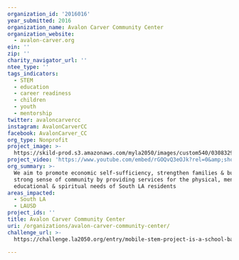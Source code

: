 ```yaml
---
organization_id: '2016016'
year_submitted: 2016
organization_name: Avalon Carver Community Center
organization_website:
  - avalon-carver.org
ein: ''
zip: ''
charity_navigator_url: ''
ntee_type: ''
tags_indicators:
  - STEM
  - education
  - career readiness
  - children
  - youth
  - mentorship
twitter: avaloncarvercc
instagram: AvalonCarverCC
facebook: AvalonCarver_CC
org_type: Nonprofit
project_image: >-
  https://skild-prod.s3.amazonaws.com/myla2050/images/custom540/0308329715741-team89.jpg
project_video: 'https://www.youtube.com/embed/rGOQvQ3eOJk?rel=0&amp;showinfo=0'
org_summary: >-
  We aim to promote economic self-sufficiency, strengthen families & build a
  strong sense of community by providing services for the physical, mental,
  educational & spiritual needs of South LA residents
areas_impacted:
  - South LA
  - LAUSD
project_ids: ''
title: Avalon Carver Community Center
uri: /organizations/avalon-carver-community-center/
challenge_url: >-
  https://challenge.la2050.org/entry/mobile-stem-project-is-a-school-based-initiative-designed-to-eliminate-disparities-in-stem-education

---
```

